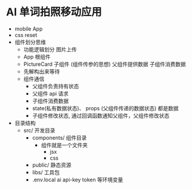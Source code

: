 # AI 单词拍照移动应用

- mobile App
- css reset
- 组件划分思维
  - 功能逻辑划分 图片上传
  - App 根组件
  - PictureCard 子组件 (组件传参的思想) 父组件提供数据 子组件消费数据
  - 先解构出来等待
  - 组件通信
    - 父组件负责持有状态
    - 父组件 api 请求
    - 子组件消费数据
    - state(私有数据状态)、 props (父组件传递的数据状态) 都是数据
    - 子组件修改状态, 通过回调函数通知父组件，父组件修改状态
- 目录结构
  - src/ 开发目录
    - components/ 组件目录
      - 组件就是一个文件夹
        - jsx
        - css
    - public/ 静态资源
    - libs/ 工具包
    - .env.local ai api-key token 等环境变量
